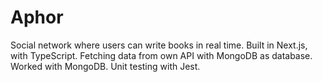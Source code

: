 # Aphor

Social network where users can write books in real time. Built in Next.js, with TypeScript. Fetching data from own API with MongoDB as database. Worked with MongoDB. Unit testing with Jest.
